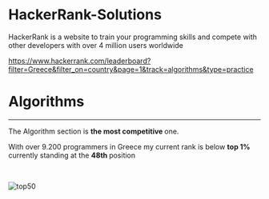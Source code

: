 # HackerRank-Solutions

HackerRank is a website to train your programming skills and compete with other developers with over 4 million users worldwide 

https://www.hackerrank.com/leaderboard?filter=Greece&filter_on=country&page=1&track=algorithms&type=practice

#  Algorithms

-----------

The Algorithm section is <strong> the most competitive </strong> one.

With over 9.200 programmers in Greece my current rank is below <strong> top 1% </strong> currently standing at the <strong> 48th </strong> position 

<br>

![top50](https://user-images.githubusercontent.com/65974766/151692932-36ffc92f-241c-457c-984b-3c174541ffa8.png)


<br><br>
